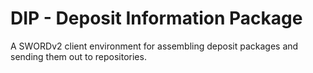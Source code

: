 # DIP - Deposit Information Package

A SWORDv2 client environment for assembling deposit packages and sending them out to repositories.

